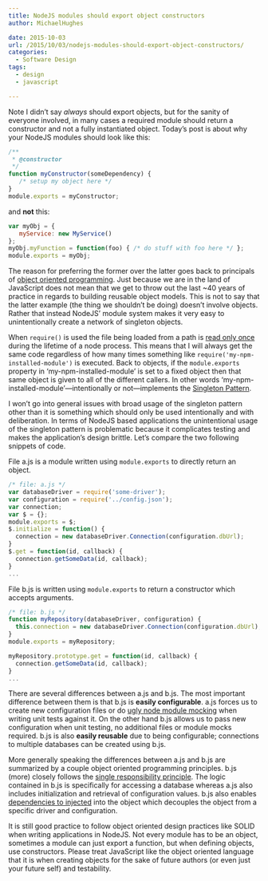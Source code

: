 ```yaml
---
title: NodeJS modules should export object constructors
author: MichaelHughes

date: 2015-10-03
url: /2015/10/03/nodejs-modules-should-export-object-constructors/
categories:
  - Software Design
tags:
  - design
  - javascript

---
```

Note I didn’t say _always_ should export objects, but for the sanity of everyone involved, in many cases a required module should return a constructor and 
not a fully instantiated object. Today’s post is about why your NodeJS modules should look like this:

```javascript
/**
 * @constructor
 */
function myConstructor(someDependency) {
   /* setup my object here */
}
module.exports = myConstructor;
```

and **not** this:

```javascript
var myObj = {
   myService: new MyService()
};
myObj.myFunction = function(foo) { /* do stuff with foo here */ };
module.exports = myObj;
```

<!--more-->

The reason for preferring the former over the latter goes back to principals of [object oriented programming][1]. Just because we are in the land of JavaScript does not mean that we get to throw out the last ~40 years of practice in regards to building reusable object models. This is not to say that the latter example (the thing we shouldn&#8217;t be doing) doesn’t involve objects. Rather that instead NodeJS’ module system makes it very easy to unintentionally create a network of singleton objects.

When `require()` is used the file being loaded from a path is [read only once][2] during the lifetime of a node process. This means that I will always get the same code regardless of how many times something like `require('my-npm-installed-module')` is executed. Back to objects, if the `module.exports` property in &#8216;my-npm-installed-module&#8217; is set to a fixed object then that same object is given to all of the different callers. In other words &#8216;my-npm-installed-module&#8217;—intentionally or not—implements the [Singleton Pattern][3].

I won’t go into general issues with broad usage of the singleton pattern other than it is something which should only be used intentionally and with deliberation. In terms of NodeJS based applications the unintentional usage of the singleton pattern is problematic because it complicates testing and makes the application’s design brittle. Let’s compare the two following snippets of code.

File a.js is a module written using `module.exports` to directly return an object.

```javascript
/* file: a.js */
var databaseDriver = require('some-driver');
var configuration = require('../config.json');
var connection;
var $ = {};
module.exports = $;
$.initialize = function() {
  connection = new databaseDriver.Connection(configuration.dbUrl);
}
$.get = function(id, callback) {
  connection.getSomeData(id, callback);
}
...
```

File b.js is written using `module.exports` to return a constructor which accepts arguments.

```javascript
/* file: b.js */
function myRepository(databaseDriver, configuration) {
  this.connection = new databaseDriver.Connection(configuration.dbUrl);
}
module.exports = myRepository;

myRepository.prototype.get = function(id, callback) {
  connection.getSomeData(id, callback);
}
...
```

There are several differences between a.js and b.js. The most important difference between them is that b.js is **easily configurable**. a.js forces us to create new configuration files or do [ugly node module mocking][4] when writing unit tests against it. On the other hand b.js allows us to pass new configuration when unit testing, no additional files or module mocks required. b.js is also **easily reusable** due to being configurable; connections to multiple databases can be created using b.js.

More generally speaking the differences between a.js and b.js are summarized by a couple object oriented programming principles. b.js (more) closely follows the [single responsibility principle][5]. The logic contained in b.js is specifically for accessing a database whereas a.js also includes initialization and retrieval of configuration values. b.js also enables [dependencies to injected][6] into the object which decouples the object from a specific driver and configuration.

It is still good practice to follow object oriented design practices like SOLID when writing applications in NodeJS. Not every module has to be an object, sometimes a module can just export a function, but when defining objects, use constructors. Please treat JavaScript like the object oriented language that it is when creating objects for the sake of future authors (or even just your future self) and testability.

 [1]: https://en.wikipedia.org/wiki/Object-oriented_programming
 [2]: https://nodejs.org/api/modules.html#modules_caching
 [3]: https://en.wikipedia.org/wiki/Singleton_pattern
 [4]: https://github.com/mfncooper/mockery
 [5]: https://en.wikipedia.org/wiki/Single_responsibility_principle
 [6]: https://en.wikipedia.org/wiki/Dependency_inversion_principle